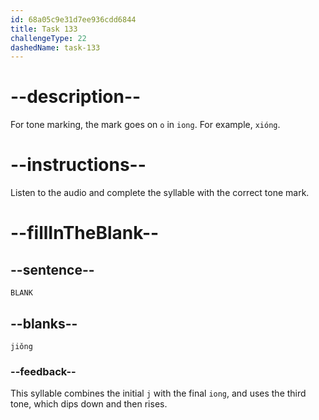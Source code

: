 ```yaml
---
id: 68a05c9e31d7ee936cdd6844
title: Task 133
challengeType: 22
dashedName: task-133
---
```


<!-- (Audio) A: xióng -->

# --description--

For tone marking, the mark goes on `o` in `iong`. For example, `xióng`.

# --instructions--

Listen to the audio and complete the syllable with the correct tone mark.

# --fillInTheBlank--

## --sentence--

`BLANK`

## --blanks--

`jiǒng`

### --feedback--

This syllable combines the initial `j` with the final `iong`, and uses the third tone, which dips down and then rises.
